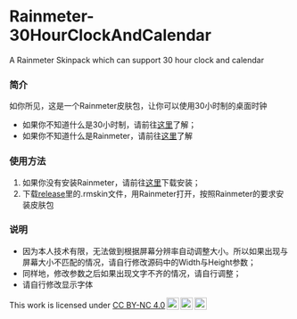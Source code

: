 # Rainmeter-30HourClockAndCalendar
A Rainmeter Skinpack which can support 30 hour clock and calendar
### 简介
如你所见，这是一个Rainmeter皮肤包，让你可以使用30小时制的桌面时钟
- 如果你不知道什么是30小时制，请前往[这里](https://zh.moegirl.org.cn/30小时制)了解；
- 如果你不知道什么是Rainmeter，请前往[这里](https://docs.rainmeter.net/manual/getting-started/)了解

### 使用方法
1. 如果你没有安装Rainmeter，请前往[这里](https://www.rainmeter.net/)下载安装；
2. 下载[release](https://github.com/Beiliangs/Rainmeter-30HourClockAndCalendar/releases)里的.rmskin文件，用Rainmeter打开，按照Rainmeter的要求安装皮肤包

### 说明
- 因为本人技术有限，无法做到根据屏幕分辨率自动调整大小。所以如果出现与屏幕大小不匹配的情况，请自行修改源码中的Width与Height参数；
- 同样地，修改参数之后如果出现文字不齐的情况，请自行调整；
- 请自行修改显示字体
<p xmlns:cc="http://creativecommons.org/ns#" >This work is licensed under <a href="https://creativecommons.org/licenses/by-nc/4.0/?ref=chooser-v1" target="_blank" rel="license noopener noreferrer" style="display:inline-block;">CC BY-NC 4.0<img style="height:22px!important;margin-left:3px;vertical-align:text-bottom;" src="https://mirrors.creativecommons.org/presskit/icons/cc.svg?ref=chooser-v1" alt=""><img style="height:22px!important;margin-left:3px;vertical-align:text-bottom;" src="https://mirrors.creativecommons.org/presskit/icons/by.svg?ref=chooser-v1" alt=""><img style="height:22px!important;margin-left:3px;vertical-align:text-bottom;" src="https://mirrors.creativecommons.org/presskit/icons/nc.svg?ref=chooser-v1" alt=""></a></p>
